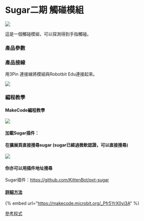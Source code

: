 # Sugar二期 觸碰模組

![](https://kittenbothk.readthedocs.io/en/latest/\_images/touch\_render.png)

這是一個觸碰模組，可以探測得到手指觸碰。

### 產品參數

### 產品接線

用3Pin 連接線將模組與Robotbit Edu連接起來。

![](https://kittenbothk.readthedocs.io/en/latest/\_images/touch\_wire.png)

### 編程教學

#### MakeCode編程教學

![](https://kittenbothk.readthedocs.io/en/latest/\_images/mcbanner15.png)

#### 加載Sugar插件：

#### 在擴展頁直接搜尋sugar (sugar已經過微軟認證，可以直接搜尋)

![](https://kittenbothk.readthedocs.io/en/latest/\_images/sugar\_search.gif)

#### 你亦可以用插件地址搜尋

Sugar插件：https://github.com/KittenBot/pxt-sugar

#### [詳細方法](../../programmingplatforms/makecode/kittenbotandmakecode.md)

{% embed url="https://makecode.microbit.org/_Pfr5YrX0yi3A" %}

[參考程式](https://makecode.microbit.org/\_Pfr5YrX0yi3A)
